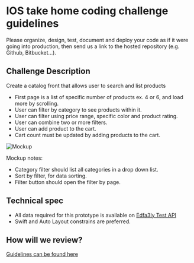IOS take home coding challenge guidelines
===============================================

Please organize, design, test, document and deploy your code as if it were
going into production, then send us a link to the hosted repository (e.g.
Github, Bitbucket...).


Challenge Description
---------------------

Create a catalog front that allows user to search and list products
 
* First page is a list of specific number of products ex. 4 or 6, and load more by scrolling.
* User can filter by category to see products within it.
* User can filter using price range, specific color and product rating.
* User can combine two or more filters.
* User can add product to the cart.
* Cart count must be updated by adding products to the cart.

![Mockup](https://dl.dropboxusercontent.com/s/nv0yljmg4yecrcl/mobile-task-mockup.png?dl=0)

Mockup notes:

* Category filter should list all categories in a drop down list.
* Sort by filter, for data sorting.
* Filter button should open the filter by page.



Technical spec
--------------
* All data required for this prototype is available on [Edfa3ly Test API](http://test-api.edfa3ly.io)
* Swift and Auto Layout constrains are preferred.

How will we review?
-------------------

[Guidelines can be found here](README.md)